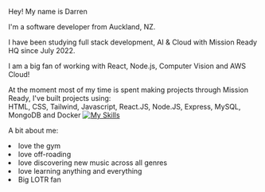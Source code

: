 Hey! My name is Darren 

I'm a software developer from Auckland, NZ.

I have been studying full stack development, AI & Cloud with Mission Ready HQ since July 2022. 

I am a big fan of working with React, Node.js, Computer Vision and AWS Cloud! 

At the moment most of my time is spent making projects through Mission Ready, I've built projects using: </br>
HTML, CSS, Tailwind, Javascript, React.JS, Node.JS, Express, MySQL, MongoDB and Docker
[![My Skills](https://skillicons.dev/icons?i=js,html,css,javascript,react.js,node.js.express.js,mysql,mongodb,docker)](https://skillicons.dev)

A bit about me: <br/>
<li> love the gym <br/>
<li> love off-roading <br/>
<li> love discovering new music across all genres <br/>
<li> love learning anything and everything <br/>
<li> Big LOTR fan <br/>
 



<!---
DarrenCooperM/DarrenCooperM is a ✨ special ✨ repository because its `README.md` (this file) appears on your GitHub profile.
You can click the Preview link to take a look at your changes.
--->
